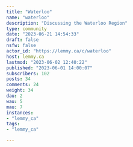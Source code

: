 ```yaml
---
title: "Waterloo" 
name: "waterloo"
description: "Discussing the Waterloo Region"
type: community
date: "2023-06-21 14:54:33"
draft: false
nsfw: false
actor_id: "https://lemmy.ca/c/waterloo"
host: lemmy.ca
lastmod: "2023-06-02 12:40:22"
published: "2023-06-01 14:00:07"
subscribers: 102
posts: 34
comments: 24
weight: 34
dau: 2
wau: 5
mau: 7
instances:
- "lemmy_ca"
tags: 
- "lemmy_ca"

---
```

